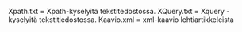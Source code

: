Xpath.txt = Xpath-kyselyitä tekstitedostossa. XQuery.txt = Xquery -kyselyitä tekstitiedostossa.
Kaavio.xml = xml-kaavio lehtiartikkeleista 
